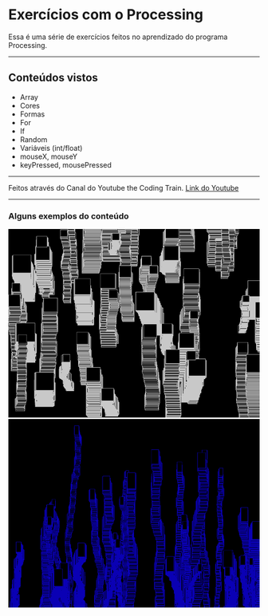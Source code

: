 # Exercícios com o Processing

Essa é uma série de exercícios feitos no aprendizado do programa Processing. 

---

## Conteúdos vistos

- Array 
- Cores
- Formas
- For 
- If
- Random 
- Variáveis (int/float)
- mouseX, mouseY
- keyPressed, mousePressed

---

Feitos através do Canal do Youtube the Coding Train.
[Link do Youtube](https://www.youtube.com/channel/UCvjgXvBlbQiydffZU7m1_aw)

---

### Alguns exemplos do conteúdo

![](/array/export/0095.png) 
![](/array/export/0233.png)
